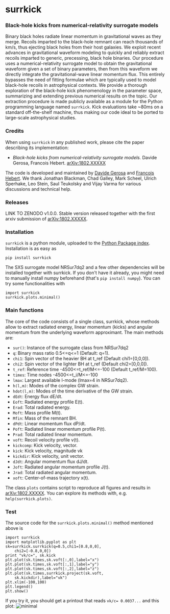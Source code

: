 # surrkick


### Black-hole kicks from numerical-relativity surrogate models

Binary black holes radiate linear momentum in gravitational waves as they merge. Recoils imparted to the black-hole remnant can reach thousands of km/s, thus ejecting black holes from their host galaxies. We exploit recent advances in gravitational waveform modeling to quickly and reliably extract recoils imparted to generic, precessing, black hole binaries.
Our procedure uses a numerical-relativity surrogate model to obtain the gravitational waveform given a set of binary parameters, then from this waveform we directly integrate the gravitational-wave linear momentum flux.
This entirely bypasses the need of fitting formulae which are typically used to model black-hole recoils in astrophysical contexts. We provide a thorough exploration of the black-hole kick phenomenology in the parameter space, summarizing and extending previous numerical results on the topic.
Our extraction procedure is made publicly available as a module for the Python programming language named `surrkick`. Kick evaluations take ~80ms on a standard off-the-shelf machine, thus making our code ideal to be ported to large-scale astrophysical studies.

### Credits

When using `surrkick` in any published work, please cite the paper describing its implementation:

- *Black-hole kicks from numerical-relativity surrogate models.*
Davide Gerosa, Francois Hebert.
[arXiv:1802.XXXXX](https://arxiv.org/abs/arXiv:1802.XXXXX)

The code is developed and maintained by [Davide Gerosa](www.davidegerosa.com) and [Francois Hebert](https://github.com/fmahebert). We thank Jonathan Blackman, Chad Galley, Mark Scheel, Ulrich Sperhake, Leo Stein, Saul Teukolsky and Vijay Varma for various discussions and technical help.

### Releases

LINK TO ZENODO v1.0.0. Stable version released together with the first arxiv submission of [arXiv:1802.XXXXX](https://arxiv.org/abs/arXiv:1802.XXXXX).

### Installation

`surrkick` is a python module, uploaded to the [Python Package index](https://pypi.python.org/pypi/surrkick). Installation is as easy as

    pip install surrkick
  
The SXS surrogate model NRSur7dq2 and a few other dependencies will be installed together with surrkick. If you don't have it already, you might need to manually install numpy beforehand (that's `pip install numpy`).
You can try some functionalities with

    import surrkick
    surrkick.plots.minimal()

### Main functions

The core of the code consists of a single class, surrkick, whose methods allow to extract radiated energy, linear momentum (kicks) and angular momentum from the underlying waveform approximant. The main methods are:

- `sur()`: Instance of the surrogate class from NRSur7dq2
- `q`: Binary mass ratio 0.5<=q<=1 (Default: q=1).
- `chi1`: Spin vector of the heavier BH at t_ref (Default chi1=[0,0,0]).
- `chi2`: Spin vector of the lighter BH at t_ref (Default chi2=[0,0,0]).
- `t_ref`: Reference time -4500<=t_ref/M<=-100 (Default t_ref/M=100).
- `times`: Time nodes -4500<=t_i/M<=-100                                                                            
- `lmax`: Largest available l-mode (lmax=4 in NRSur7dq2).                                                            
- `h(l,m)`: Modes of the complex GW strain.              
- `hdot(l,m)`: Modes of the time derivative of the GW strain.                           
- `dEdt`: Energy flux dE/dt.    
- `Eoft`: Radiated energy profile E(t).                                                                              
- `Erad`: Total radiated energy.
- `Moft`: Mass profile M(t).
- `Mfin`: Mass of the remnant BH.
- `dPdt`: Linear momentum flux dP/dt.
- `Poft`: Radiated linear momentum profile P(t).                                                       
- `Prad`: Total radiated linear momentum.                               
- `voft`: Recoil velocity profile v(t).               
- `kickcomp`: Kick velocity, vector.              
- `kick`: Kick velocity, magnitude vk                                                                             
- `kickdir`: Kick velocity, unit vector.                                     
- `dJdt`: Angular momentum flux dJ/dt. 
- `Joft`: Radiated angular momentum profile J(t).                                                   
- `Jrad`: Total radiated angular momentum.                                   
- `xoft`: Center-of-mass trajectory x(t).   

The class `plots` contains script to reproduce all figures and results in 
[arXiv:1802.XXXXX](https://arxiv.org/abs/arXiv:1802.XXXXX). 
You can explore its methods with, e.g. `help(surrkick.plots)`. 

### Test

The source code for the `surrkick.plots.minimal()` method mentioned above is
    
    import surrkick
    import matplotlib.pyplot as plt
    sk=surrkick.surrkick(q=0.5,chi1=[0.8,0,0],
        chi2=[-0.8,0,0])
    print "vk/c=", sk.kick
    plt.plot(sk.times,sk.voft[:,0],label="x")
    plt.plot(sk.times,sk.voft[:,1],label="y")
    plt.plot(sk.times,sk.voft[:,2],label="z")
    plt.plot(sk.times,surrkick.project(sk.voft,
        sk.kickdir),label="vk")
    plt.xlim(-100,100)
    plt.legend()
    plt.show()

If you try it, you should get a printout that reads `vk/c= 0.0037...` and this plot:
![minimal](https://user-images.githubusercontent.com/7237041/35545942-7461b064-0526-11e8-8e9a-5bff25599fb7.png)
